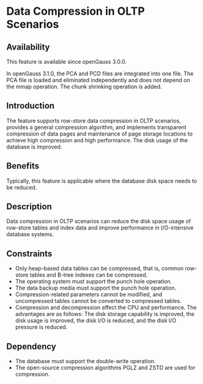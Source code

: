 # Data Compression in OLTP Scenarios<a name="EN-US_TOPIC_0000001221740288"></a>

## Availability<a name="section15406143204715"></a>

This feature is available since openGauss 3.0.0.

In openGauss 3.1.0, the PCA and PCD files are integrated into one file. The PCA file is loaded and eliminated independently and does not depend on the mmap operation. The chunk shrinking operation is added.

## Introduction<a name="section740615433477"></a>

The feature supports row-store data compression in OLTP scenarios, provides a general compression algorithm, and implements transparent compression of data pages and maintenance of page storage locations to achieve high compression and high performance. The disk usage of the database is improved.

## Benefits<a name="section1067215172372"></a>

Typically, this feature is applicable where the database disk space needs to be reduced.

## Description<a name="section1017916314374"></a>

Data compression in OLTP scenarios can reduce the disk space usage of row-store tables and index data and improve performance in I/O-intensive database systems.

## Constraints<a name="section1694165712371"></a>

- Only heap-based data tables can be compressed, that is, common row-store tables and B-tree indexes can be compressed.
- The operating system must support the punch hole operation.
- The data backup media must support the punch hole operation.
- Compression-related parameters cannot be modified, and uncompressed tables cannot be converted to compressed tables.
- Compression and decompression affect the CPU and performance. The advantages are as follows: The disk storage capability is improved, the disk usage is improved, the disk I/O is reduced, and the disk I/O pressure is reduced.

## Dependency

- The database must support the double-write operation.
- The open-source compression algorithms PGLZ and ZSTD are used for compression.
